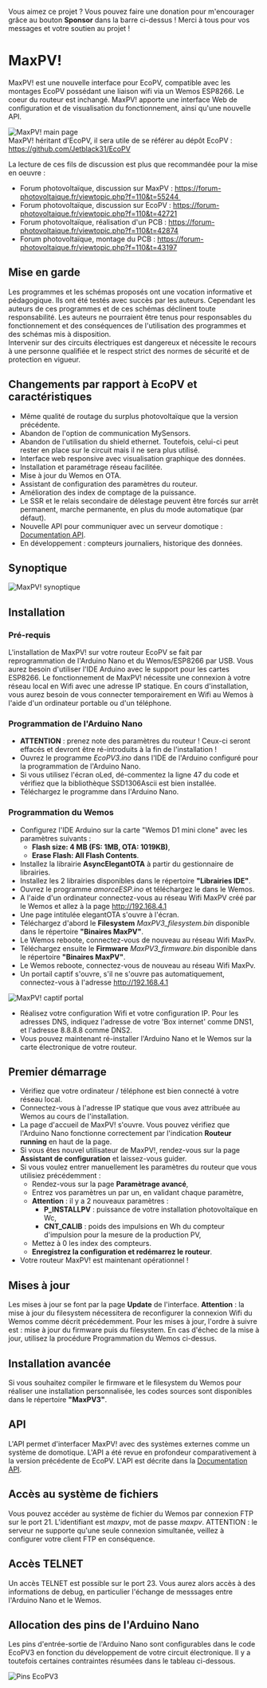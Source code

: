 Vous aimez ce projet ? Vous pouvez faire une donation pour m'encourager grâce au bouton **Sponsor** dans la barre ci-dessus !
Merci à tous pour vos messages et votre soutien au projet !

# MaxPV!
MaxPV! est une nouvelle interface pour EcoPV, compatible avec les montages EcoPV possédant une liaison wifi via un Wemos ESP8266. Le coeur du routeur est inchangé. MaxPV! apporte une interface Web de configuration et de visualisation du fonctionnement, ainsi qu'une nouvelle API.

![MaxPV! main page](images/mainpage.png)  
MaxPV! héritant d'EcoPV, il sera utile de se référer au dépôt EcoPV : https://github.com/Jetblack31/EcoPV

La lecture de ces fils de discussion est plus que recommandée pour la mise en oeuvre :  
* Forum photovoltaïque, discussion sur MaxPV : https://forum-photovoltaique.fr/viewtopic.php?f=110&t=55244 
* Forum photovoltaïque, discussion sur EcoPV : https://forum-photovoltaique.fr/viewtopic.php?f=110&t=42721  
* Forum photovoltaïque, réalisation d'un PCB : https://forum-photovoltaique.fr/viewtopic.php?f=110&t=42874  
* Forum photovoltaïque, montage du PCB : https://forum-photovoltaique.fr/viewtopic.php?f=110&t=43197  

## Mise en garde  
Les programmes et les schémas proposés ont une vocation informative et pédagogique. Ils ont été testés avec succès par les auteurs. Cependant les auteurs de ces programmes et de ces schémas déclinent toute responsabilité. Les auteurs ne pourraient être tenus pour responsables du fonctionnement et des conséquences de l'utilisation des programmes et des schémas mis à disposition.  
Intervenir sur des circuits électriques est dangereux et nécessite le recours à une personne qualifiée et le respect strict des normes de sécurité et de protection en vigueur.

## Changements par rapport à EcoPV et caractéristiques
* Même qualité de routage du surplus photovoltaïque que la version précédente.
* Abandon de l'option de communication MySensors.
* Abandon de l'utilisation du shield ethernet. Toutefois, celui-ci peut rester en place sur le circuit mais il ne sera plus utilisé.
* Interface web responsive avec visualisation graphique des données.
* Installation et paramétrage réseau facilitée.
* Mise à jour du Wemos en OTA.
* Assistant de configuration des paramètres du routeur.
* Amélioration des index de comptage de la puissance.
* Le SSR et le relais secondaire de délestage peuvent être forcés sur arrêt permanent, marche permanente, en plus du mode automatique (par défaut).
* Nouvelle API pour communiquer avec un serveur domotique : [Documentation API](Documentation%20API/API_MaxPV.pdf).
* En développement : compteurs journaliers, historique des données.

## Synoptique
![MaxPV! synoptique](images/synoptique.png)

## Installation
### Pré-requis
L'installation de MaxPV! sur votre routeur EcoPV se fait par reprogrammation de l'Arduino Nano et du Wemos/ESP8266 par USB. Vous aurez besoin d'utiliser l'IDE Arduino avec le support pour les cartes ESP8266.
Le fonctionnement de MaxPV! nécessite une connexion à votre réseau local en Wifi avec une adresse IP statique. En cours d'installation, vous aurez besoin de vous connecter temporairement en Wifi au Wemos à l'aide d'un ordinateur portable ou d'un téléphone.

### Programmation de l'Arduino Nano
* **ATTENTION** : prenez note des paramètres du routeur ! Ceux-ci seront effacés et devront être ré-introduits à la fin de l'installation !
* Ouvrez le programme *EcoPV3.ino* dans l'IDE de l'Arduino configuré pour la programmation de l'Arduino Nano.
* Si vous utilisez l'écran oLed, dé-commentez la ligne 47 du code et vérifiez que la bibliothèque SSD1306Ascii est bien installée.
* Téléchargez le programme dans l'Arduino Nano.

### Programmation du Wemos
* Configurez l'IDE Arduino sur la carte "Wemos D1 mini clone" avec les paramètres suivants : 
  * **Flash size: 4 MB (FS: 1MB, OTA: 1019KB)**,
  * **Erase Flash: All Flash Contents**.
* Installez la librairie **AsyncElegantOTA** à partir du gestionnaire de librairies.
* Installez les 2 librairies disponibles dans le répertoire **"Librairies IDE"**.
* Ouvrez le programme *amorceESP.ino* et téléchargez le dans le Wemos.
* A l'aide d'un ordinateur connectez-vous au réseau Wifi MaxPV créé par le Wemos et allez à la page http://192.168.4.1
* Une page intitulée elegantOTA s'ouvre à l'écran.
* Téléchargez d'abord le **Filesystem** *MaxPV3_filesystem.bin* disponible dans le répertoire **"Binaires MaxPV"**.
* Le Wemos reboote, connectez-vous de nouveau au réseau Wifi MaxPv.
* Téléchargez ensuite le **Firmware** *MaxPV3_firmware.bin* disponible dans le répertoire **"Binaires MaxPV"**.
* Le Wemos reboote, connectez-vous de nouveau au réseau Wifi MaxPv.
* Un portail captif s'ouvre, s'il ne s'ouvre pas automatiquement, connectez-vous à l'adresse http://192.168.4.1

![MaxPV! captif portal](images/captif.png)
* Réalisez votre configuration Wifi et votre configuration IP. Pour les adresses DNS, indiquez l'adresse de votre 'Box internet' comme DNS1, et l'adresse 8.8.8.8 comme DNS2.
* Vous pouvez maintenant ré-installer l'Arduino Nano et le Wemos sur la carte électronique de votre routeur.

## Premier démarrage
* Vérifiez que votre ordinateur / téléphone est bien connecté à votre réseau local.
* Connectez-vous à l'adresse IP statique que vous avez attribuée au Wemos au cours de l'installation.
* La page d'accueil de MaxPV! s'ouvre. Vous pouvez vérifiez que l'Arduino Nano fonctionne correctement par l'indication **Routeur running** en haut de la page.
* Si vous êtes nouvel utilisateur de MaxPV!, rendez-vous sur la page **Assistant de configuration** et laissez-vous guider.
* Si vous voulez entrer manuellement les paramètres du routeur que vous utilisiez précédemment :
  * Rendez-vous sur la page **Paramètrage avancé**,
  * Entrez vos paramètres un par un, en validant chaque paramètre,
  * **Attention** : il y a 2 nouveaux paramètres :
    * **P_INSTALLPV** : puissance de votre installation photovoltaïque en Wc,
    * **CNT_CALIB** : poids des impulsions en Wh du compteur d'impulsion pour la mesure de la production PV,
  * Mettez à 0 les index des compteurs.
  * **Enregistrez la configuration et redémarrez le routeur**.
* Votre routeur MaxPV! est maintenant opérationnel !

## Mises à jour
Les mises à jour se font par la page **Update** de l'interface. **Attention** : la mise à jour du filesystem nécessitera de reconfigurer la connexion Wifi du Wemos comme décrit précédemment. Pour les mises à jour, l'ordre à suivre est : mise à jour du firmware puis du filesystem. En cas d'échec de la mise à jour, utilisez la procédure Programmation du Wemos ci-dessus.

## Installation avancée
Si vous souhaitez compiler le firmware et le filesystem du Wemos pour réaliser une installation personnalisée, les codes sources sont disponibles dans le répertoire **"MaxPV3"**.

## API
L'API permet d'interfacer MaxPV! avec des systèmes externes comme un système de domotique. L'API a été revue en profondeur comparativement à la version précédente de EcoPV. L'API est décrite dans la [Documentation API](Documentation%20API/API_MaxPV.pdf).

## Accès au système de fichiers
Vous pouvez accéder au système de fichier du Wemos par connexion FTP sur le port 21. L'identifiant est *maxpv*, mot de passe *maxpv*. ATTENTION : le serveur ne supporte qu'une seule connexion simultanée, veillez à configurer votre client FTP en conséquence.

## Accès TELNET
Un accès TELNET est possible sur le port 23. Vous aurez alors accès à des informations de debug, en particulier l'échange de messsages entre l'Arduino Nano et le Wemos.

## Allocation des pins de l'Arduino Nano
Les pins d'entrée-sortie de l'Arduino Nano sont configurables dans le code EcoPV3 en fonction du développement de votre circuit électronique. Il y a toutefois certaines contraintes résumées dans le tableau ci-dessous.

![Pins EcoPV3](images/Pin_allocation.png)



